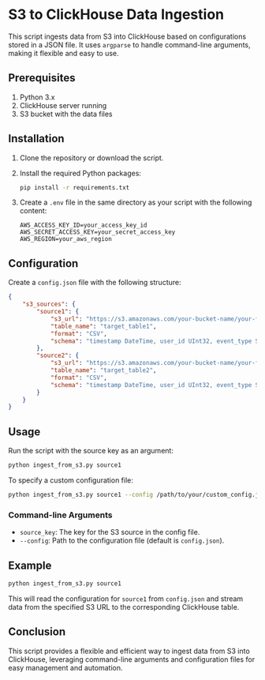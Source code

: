
# S3 to ClickHouse Data Ingestion

This script ingests data from S3 into ClickHouse based on configurations stored in a JSON file. It uses `argparse` to handle command-line arguments, making it flexible and easy to use.

## Prerequisites

1. Python 3.x
2. ClickHouse server running
3. S3 bucket with the data files

## Installation

1. Clone the repository or download the script.
2. Install the required Python packages:

   ```bash
   pip install -r requirements.txt
   ```

3. Create a `.env` file in the same directory as your script with the following content:

   ```plaintext
   AWS_ACCESS_KEY_ID=your_access_key_id
   AWS_SECRET_ACCESS_KEY=your_secret_access_key
   AWS_REGION=your_aws_region
   ```

## Configuration

Create a `config.json` file with the following structure:

```json
{
    "s3_sources": {
        "source1": {
            "s3_url": "https://s3.amazonaws.com/your-bucket-name/your-file1.csv",
            "table_name": "target_table1",
            "format": "CSV",
            "schema": "timestamp DateTime, user_id UInt32, event_type String, value Float32"
        },
        "source2": {
            "s3_url": "https://s3.amazonaws.com/your-bucket-name/your-file2.csv",
            "table_name": "target_table2",
            "format": "CSV",
            "schema": "timestamp DateTime, user_id UInt32, event_type String, value Float32"
        }
    }
}
```

## Usage

Run the script with the source key as an argument:

```bash
python ingest_from_s3.py source1
```

To specify a custom configuration file:

```bash
python ingest_from_s3.py source1 --config /path/to/your/custom_config.json
```

### Command-line Arguments

- `source_key`: The key for the S3 source in the config file.
- `--config`: Path to the configuration file (default is `config.json`).

## Example

```bash
python ingest_from_s3.py source1
```

This will read the configuration for `source1` from `config.json` and stream data from the specified S3 URL to the corresponding ClickHouse table.

## Conclusion

This script provides a flexible and efficient way to ingest data from S3 into ClickHouse, leveraging command-line arguments and configuration files for easy management and automation.
